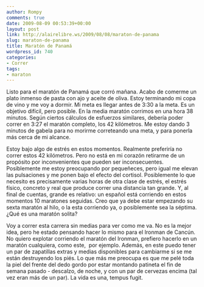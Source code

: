 ```yaml
---
author: Rompy
comments: true
date: 2009-08-09 00:53:39+00:00
layout: post
link: http://alairelibre.ws/2009/08/08/maraton-de-panama
slug: maraton-de-panama
title: Maratón de Panamá
wordpress_id: 740
categories:
- Correr
tags:
- maraton
---
```


Listo para el maratón de Panamá que corró mañana. Acabo de comerme un plato inmenso de pasta con ajo y aceite de oliva. Estoy terminando mi copa de vino y me voy a dormir. Mi meta es llegar antes de 3:30 a la meta. Es un objetivo difícil, pero posible. En la media maratón corrimos en una hora 38 minutos. Según ciertos cálculos de esfuerzos similares, debería poder correr en 3:27 el maratón completo, los 42 kilómetros. Me estoy dando 3 minutos de gabela para no morirme correteando una meta, y para ponerla más cerca de mi alcance.

Estoy bajo algo de estrés en estos momentos. Realmente preferiría no correr estos 42 kilómetros. Pero no está en mi corazón retirarme de un propósito por inconvenientes que pueden ser inconsecuentes. Posiblemente me estoy preocupando por pequeñeces, pero igual me elevan las pulsaciones y me ponen bajo el efecto del cortisol. Posiblemente lo que necesito es precisamente varias horas de otra clase de estrés, el estrés físico, concreto y real que produce correr una distancia tan grande. Y, al final de cuentas, grande es relativo: un español está corriendo en estos momentos 10 maratones seguidas. Creo que ya debe estar empezando su sexta maratón al hilo, o la esta corriendo ya, o posiblemente sea la séptima. ¿Qué es una maratón solita?

Voy a correr esta carrera sin medias para ver como me va. No es la mejor idea, pero he estado pensando hacer lo mismo para el Ironman de Cancún. No quiero explotar corriendo el maratón del Ironman, prefiero hacerlo en un maratón cualquiera, como este,  por ejemplo. Además, en este puedo tener un par de zapatillas extras y medias disponibles para cambiarme si se me están destruyendo los piés. Lo que más me preocupa es que me pelé toda la piel del frente del dedo gordo por estar montando patineta el fin de semana pasado - descalzo, de noche, y con un par de cervezas encima (tal vez eran más de un par). La vida es una, tempus fugit.
